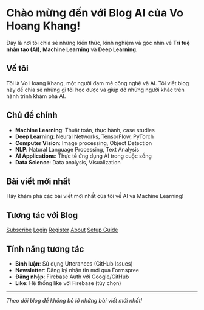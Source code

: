 ﻿---
layout: home
---

# Chào mừng đến với Blog AI của Vo Hoang Khang! 

Đây là nơi tôi chia sẻ những kiến thức, kinh nghiệm và góc nhìn về **Trí tuệ nhân tạo (AI)**, **Machine Learning** và **Deep Learning**.

## Về tôi

Tôi là Vo Hoang Khang, một người đam mê công nghệ và AI. Tôi viết blog này để chia sẻ những gì tôi học được và giúp đỡ những người khác trên hành trình khám phá AI.

## Chủ đề chính

-  **Machine Learning**: Thuật toán, thực hành, case studies
-  **Deep Learning**: Neural Networks, TensorFlow, PyTorch
-  **Computer Vision**: Image processing, Object Detection
-  **NLP**: Natural Language Processing, Text Analysis
-  **AI Applications**: Thực tế ứng dụng AI trong cuộc sống
-  **Data Science**: Data analysis, Visualization

## Bài viết mới nhất

Hãy khám phá các bài viết mới nhất của tôi về AI và Machine Learning!

## Tương tác với Blog

<div class="nav-links">
  <a href="/subscribe/"> Subscribe</a>
  <a href="/login/"> Login</a>
  <a href="/register/"> Register</a>
  <a href="/about/"> About</a>
  <a href="/setup/"> Setup Guide</a>
</div>

## Tính năng tương tác

-  **Bình luận**: Sử dụng Utterances (GitHub Issues)
-  **Newsletter**: Đăng ký nhận tin mới qua Formspree
-  **Đăng nhập**: Firebase Auth với Google/GitHub
-  **Like**: Hệ thống like với Firebase (tùy chọn)

---

*Theo dõi blog để không bỏ lỡ những bài viết mới nhất!*

<!-- Include CSS -->
<link rel="stylesheet" href="/assets/custom.css">
